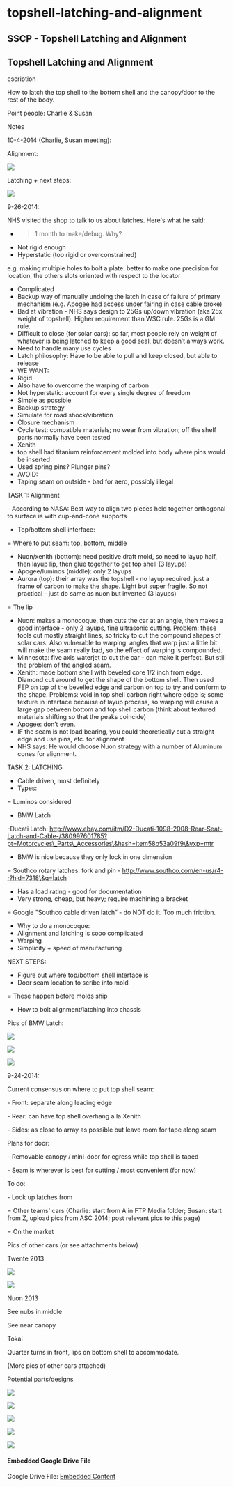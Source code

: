 # topshell-latching-and-alignment

## SSCP - Topshell Latching and Alignment

## Topshell Latching and Alignment

escription

How to latch the top shell to the bottom shell and the canopy/door to the rest of the body.

Point people: Charlie & Susan

Notes

10-4-2014 (Charlie, Susan meeting):

Alignment:&#x20;

![](../../../../../assets/image_f20d97f0aa.jpg)

Latching + next steps:

![](../../../../../assets/image_4f9869568b.jpg)

9-26-2014:

NHS visited the shop to talk to us about latches. Here's what he said:

* > 1 month to make/debug. Why?
* Not rigid enough
* Hyperstatic (too rigid or overconstrained)

e.g. making multiple holes to bolt a plate: better to make one precision for location, the others slots oriented with respect to the locator

* Complicated
* Backup way of manually undoing the latch in case of failure of primary mechanism (e.g. Apogee had access under fairing in case cable broke)
* Bad at vibration - NHS says design to 25Gs up/down vibration (aka 25x weight of topshell). Higher requirement than WSC rule. 25Gs is a GM rule.
* Difficult to close (for solar cars): so far, most people rely on weight of whatever is being latched to keep a good seal, but doesn’t always work.
* Need to handle many use cycles
* Latch philosophy: Have to be able to pull and keep closed, but able to release
* WE WANT:
* Rigid
* Also have to overcome the warping of carbon
* Not hyperstatic: account for every single degree of freedom
* Simple as possible
* Backup strategy
* Simulate for road shock/vibration
* Closure mechanism
* Cycle test: compatible materials; no wear from vibration; off the shelf parts normally have been tested
* Xenith
* top shell had titanium reinforcement molded into body where pins would be inserted
* Used spring pins? Plunger pins?
* AVOID:
* Taping seam on outside - bad for aero, possibly illegal

TASK 1: Alignment

&#x20;\- According to NASA: Best way to align two pieces held together orthogonal to surface is with cup-and-cone supports

* Top/bottom shell interface:

\= Where to put seam: top, bottom, middle

* Nuon/xenith (bottom): need positive draft mold, so need to layup half, then layup lip, then glue together to get top shell (3 layups)
* Apogee/luminos (middle): only 2 layups
* Aurora (top): their array was the topshell - no layup required, just a frame of carbon to make the shape. Light but super fragile. So not practical - just do same as nuon but inverted (3 layups)

\= The lip

* Nuon: makes a monocoque, then cuts the car at an angle, then makes a good interface - only 2 layups, fine ultrasonic cutting. Problem: these tools cut mostly straight lines, so tricky to cut the compound shapes of solar cars. Also vulnerable to warping: angles that warp just a little bit will make the seam really bad, so the effect of warping is compounded.
* Minnesota: five axis waterjet to cut the car - can make it perfect. But still the problem of the angled seam.
* Xenith: made bottom shell with beveled core 1/2 inch from edge. Diamond cut around to get the shape of the bottom shell. Then used FEP on top of the bevelled edge and carbon on top to try and conform to the shape. Problems: void in top shell carbon right where edge is; some texture in interface because of layup process, so warping will cause a large gap between bottom and top shell carbon (think about textured materials shifting so that the peaks coincide)
* Apogee: don’t even.
* IF the seam is not load bearing, you could theoretically cut a straight edge and use pins, etc. for alignment
* NHS says: He would choose Nuon strategy with a number of Aluminum cones for alignment.

TASK 2: LATCHING

* Cable driven, most definitely
* Types:

\= Luminos considered

* BMW Latch

&#x20;-Ducati Latch: http://www.ebay.com/itm/D2-Ducati-1098-2008-Rear-Seat-Latch-and-Cable-/380997601785?pt=Motorcycles\_Parts\_Accessories\&hash=item58b53a09f9\&vxp=mtr

* BMW is nice because they only lock in one dimension

\= Southco rotary latches: fork and pin - http://www.southco.com/en-us/r4-r?hid=7318\&q=latch

* Has a load rating - good for documentation
* Very strong, cheap, but heavy; require machining a bracket

\= Google "Southco cable driven latch” - do NOT do it. Too much friction.

* Why to do a monocoque:
* Alignment and latching is sooo complicated
* Warping
* Simplicity + speed of manufacturing

NEXT STEPS:

* Figure out where top/bottom shell interface is
* Door seam location to scribe into mold

\= These happen before molds ship

* How to bolt alignment/latching into chassis

Pics of BMW Latch:

![](../../../../../assets/image_605b7a7853.jpg)

![](../../../../../assets/image_0a975bd750.jpg)

![](../../../../../assets/image_60c10fc5e2.jpg)

9-24-2014:

Current consensus on where to put top shell seam:

&#x20;   \- Front: separate along leading edge

&#x20;   \- Rear: can have top shell overhang a la Xenith

&#x20;   \- Sides: as close to array as possible but leave room for tape along seam

Plans for door:

&#x20;   \- Removable canopy / mini-door for egress while top shell is taped

&#x20;   \- Seam is wherever is best for cutting / most convenient (for now)

To do:

&#x20;   \- Look up latches from

&#x20;       \= Other teams' cars (Charlie: start from A in FTP Media folder; Susan: start from Z, upload pics from ASC 2014; post relevant pics to this page)

&#x20;       \= On the market

Pics of other cars (or see attachments below)

Twente 2013

![](../../../../../assets/image_eaff5d68d6.jpg)

![](../../../../../assets/image_d9e9e121ed.jpg)

Nuon 2013

See nubs in middle

See near canopy

Tokai

Quarter turns in front, lips on bottom shell to accommodate.&#x20;

(More pics of other cars attached)

Potential parts/designs

![](../../../../../assets/image_9a72b29850.jpg)

![](../../../../../assets/image_de92ce3093.jpg)

![](../../../../../assets/image_2cedd09fd9.jpg)

![](../../../../../assets/image_e2a64d689b.jpg)

![](../../../../../assets/image_d3fd6b0b2b.jpg)

#### Embedded Google Drive File

Google Drive File: [Embedded Content](https://drive.google.com/embeddedfolderview?id=1r7HLn8CAkcqNMXpjFpn6HtOPayI2zu_x#list)
